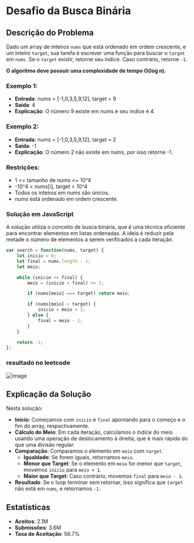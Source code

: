 # Desafio da Busca Binária

## Descrição do Problema

Dado um array de inteiros `nums` que está ordenado em ordem crescente, e um inteiro `target`, sua tarefa é escrever uma função para buscar o `target` em `nums`. Se o `target` existir, retorne seu índice. Caso contrário, retorne `-1`.

**O algoritmo deve possuir uma complexidade de tempo O(log n).**

### Exemplo 1:

- **Entrada**: nums = [-1,0,3,5,9,12], target = 9
- **Saída**: 4
- **Explicação**: O número 9 existe em nums e seu índice é 4.

### Exemplo 2:

- **Entrada**: nums = [-1,0,3,5,9,12], target = 2
- **Saída**: -1
- **Explicação**: O número 2 não existe em nums, por isso retorne -1.

### Restrições:

- 1 <= tamanho de nums <= 10^4
- -10^4 < nums[i], target < 10^4
- Todos os inteiros em nums são únicos.
- nums está ordenado em ordem crescente.

### Solução em JavaScript

A solução utiliza o conceito de busca binária, que é uma técnica eficiente para encontrar elementos em listas ordenadas. A ideia é reduzir pela metade o número de elementos a serem verificados a cada iteração.

```javascript
var search = function(nums, target) {
    let inicio = 0;
    let final = nums.length - 1;
    let meio;

    while (inicio <= final) {
        meio = (inicio + final) >> 1;

        if (nums[meio] === target) return meio;

        if (nums[meio] < target) {
            inicio = meio + 1;
        } else {
            final = meio - 1;
        }
    }

    return -1;
};
```
### resultado no leetcode
![image](https://github.com/ArthurBernardoDev/algoritmos/assets/58444730/cbfbaddf-fb0f-4275-bea3-e7d293f501b9)

## Explicação da Solução

Nesta solução:

- **Início**: Começamos com `inicio` e `final` apontando para o começo e o fim do array, respectivamente.
- **Cálculo do Meio**: Em cada iteração, calculamos o índice do meio usando uma operação de deslocamento à direita, que é mais rápida do que uma divisão regular.
- **Comparação**: Comparamos o elemento em `meio` com `target`.
  - **Igualdade**: Se forem iguais, retornamos `meio`.
  - **Menor que Target**: Se o elemento em `meio` for menor que `target`, movemos `inicio` para `meio + 1`.
  - **Maior que Target**: Caso contrário, movemos `final` para `meio - 1`.
- **Resultado**: Se o loop terminar sem retornar, isso significa que `target` não está em `nums`, e retornamos `-1`.

## Estatísticas

- **Aceitos**: 2.1M
- **Submissões**: 3.6M
- **Taxa de Aceitação**: 56.7%
